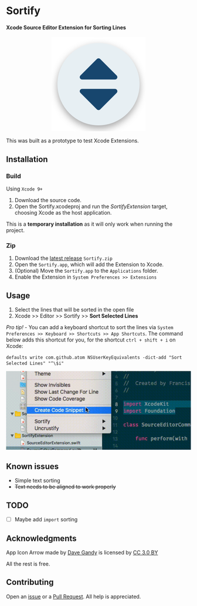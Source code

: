 # Sortify
#### Xcode Source Editor Extension for Sorting Lines

<div align="center">
  <img src=".github/AppIcon.png">
</div>

This was built as a prototype to test Xcode Extensions.

## Installation

### Build

Using `Xcode 9+`
1. Download the source code.
2. Open the Sortify.xcodeproj and run the _SortifyExtension_ target, choosing Xcode as the host application.

This is a **temporary installation** as it will only work when running the project.

### Zip

1. Download the [latest release](https://github.com/FranciscoAmado/Sortify/releases) `Sortify.zip`
2. Open the `Sortify.app`, which will add the Extension to Xcode.
3. (Optional) Move the `Sortify.app` to the `Applications` folder.
4. Enable the Extension in `System Preferences >> Extensions`

## Usage

1. Select the lines that will be sorted in the open file
2. Xcode >> Editor >> Sortify >> **Sort Selected Lines**

*Pro tip!* - You can add a keyboard shortcut to sort the lines via `System Preferences >> Keyboard >> Shortcuts >> App Shortcuts`.
The command below adds this shortcut for you, for the shortcut `ctrl + shift + i` on Xcode:

```
defaults write com.github.atom NSUserKeyEquivalents -dict-add "Sort Selected Lines" "^\$i"
```

![Sortify in Xcode](./.github/sortify.gif)

## Known issues

* Simple text sorting
* ~~Text needs to be aligned to work properly~~

## TODO

- [ ] Maybe add `import` sorting

## Acknowledgments

App Icon Arrow made by <a href="https://www.flaticon.com/authors/dave-gandy" title="Dave Gandy">Dave Gandy</a> is licensed by <a href="http://creativecommons.org/licenses/by/3.0/" title="Creative Commons BY 3.0" target="_blank">CC 3.0 BY</a>

All the rest is free.

## Contributing

Open an [issue](https://github.com/FranciscoAmado/Sortify/issues/new) or a [Pull Request](https://github.com/FranciscoAmado/Sortify/compare). All help is appreciated.
